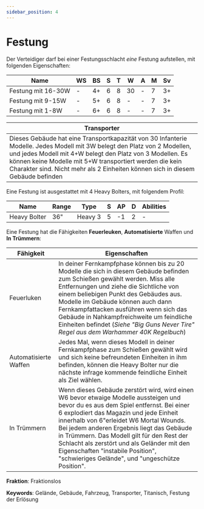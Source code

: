 ```yaml
---
sidebar_position: 4
---
```


# Festung

Der Verteidiger darf bei einer Festungsschlacht *eine* Festung aufstellen, mit folgenden Eigenschaften:

|Name|WS|BS|S|T|W|A|M|Sv|
|---|---|---|---|---|---|---|---|---|
|Festung mit 16-30W|-|4+|6|8|30|-|7|3+|
|Festung mit 9-15W|-|5+|6|8|-|-|7|3+|
|Festung mit 1-8W|-|6+|6|8|-|-|7|3+|

|**Transporter**|
|---|
|Dieses Gebäude hat eine Transportkapazität von 30 Infanterie Modelle. Jedes Modell mit 3W belegt den Platz von 2 Modellen, und jedes Modell mit 4+W belegt den Platz von 3 Modellen. Es können keine Modelle mit 5+W transportiert werden die kein Charakter sind. Nicht mehr als 2 Einheiten können sich in diesem Gebäude befinden|

Eine Festung ist ausgestattet mit 4 Heavy Bolters, mit folgendem Profil:

|Name|Range|Type|S|AP|D|Abilities|
|---|---|---|---|---|---|---|
|Heavy Bolter|36"|Heavy 3|5|-1|2|-|

Eine Festung hat die Fähigkeiten **Feuerleuken**, **Automatisierte** Waffen und **In Trümmern**:

|Fähigkeit|Eigenschaften|
|---|---|
|Feuerluken|In deiner Fernkampfphase können bis zu 20 Modelle die sich in diesem Gebäude befinden zum Schießen gewählt werden. Miss alle Entfernungen und ziehe die Sichtliche von einem beliebigen Punkt des Gebäudes aus. Modelle im Gebäude können auch dann Fernkampfattacken ausführen wenn sich das Gebäude in Nahkampfreichweite um feindliche Einheiten befindet (_Siehe "Big Guns Never Tire" Regel aus dem Warhammer 40K Regelbuch_)|
|Automatisierte Waffen|Jedes Mal, wenn dieses Modell in deiner Fernkampfphase zum Schießen gewählt wird und sich keine befreundeten Einheiten in ihm befinden, können die Heavy Bolter nur die nächste infrage kommende feindliche Einheit als Ziel wählen.|
|In Trümmern|Wenn dieses Gebäude zerstört wird, wird einen W6 bevor etwaige Modelle aussteigen und bevor du es aus dem Spiel entfernst. Bei einer 6 explodiert das Magazin und jede Einheit innerhalb von 6"erleidet W6 Mortal Wounds. Bei jedem anderen Ergebnis liegt das Gebäude in Trümmern. Das Modell gilt für den Rest der Schlacht als zerstört und als Geländer mit den Eigenschaften "instabile Position", "schwieriges Gelände", und "ungeschütze Position".|

**Fraktion**: Fraktionslos

**Keywords**: Gelände, Gebäude, Fahrzeug, Transporter, Titanisch, Festung der Erlösung
